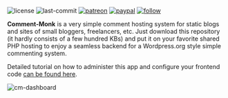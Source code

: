 ![license](https://img.shields.io/github/license/prahladyeri/comment-monk.svg)
![last-commit](https://img.shields.io/github/last-commit/prahladyeri/comment-monk.svg)
[![patreon](https://img.shields.io/badge/Patreon-brown.svg?logo=patreon)](https://www.patreon.com/prahladyeri)
[![paypal](https://img.shields.io/badge/PayPal-blue.svg?logo=paypal)](https://paypal.me/prahladyeri)
[![follow](https://img.shields.io/twitter/follow/prahladyeri.svg?style=social)](https://twitter.com/prahladyeri)

**Comment-Monk** is a very simple comment hosting system for static blogs and sites of small bloggers, freelancers, etc. Just download this repository (it hardly consists of a few hundred KBs) and put it on your favorite shared PHP hosting to enjoy a seamless backend for a Wordpress.org style simple commenting system.

Detailed tutorial on how to administer this app and configure your frontend code [can be found here](https://prahladyeri.github.io/blog/2024/06/intoducing-comment-monk.html).

![cm-dashboard](https://prahladyeri.github.io/uploads/cm/cm-dashboard.png)